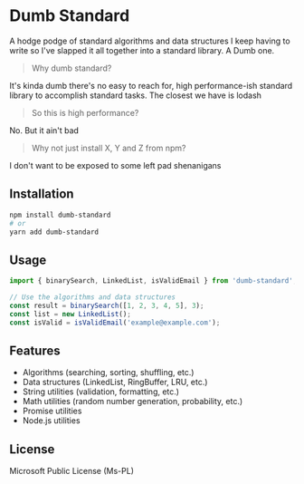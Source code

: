 # Dumb Standard
A hodge podge of standard algorithms and data structures I keep having to write so I've slapped it all together into a standard library. A Dumb one. 

> Why dumb standard?

It's kinda dumb there's no easy to reach for, high performance-ish standard library to accomplish standard tasks. The closest we have is lodash

> So this is high performance?

No. But it ain't bad

> Why not just install X, Y and Z from npm?

I don't want to be exposed to some left pad shenanigans

## Installation

```bash
npm install dumb-standard
# or
yarn add dumb-standard
```

## Usage

```typescript
import { binarySearch, LinkedList, isValidEmail } from 'dumb-standard';

// Use the algorithms and data structures
const result = binarySearch([1, 2, 3, 4, 5], 3);
const list = new LinkedList();
const isValid = isValidEmail('example@example.com');
```

## Features

- Algorithms (searching, sorting, shuffling, etc.)
- Data structures (LinkedList, RingBuffer, LRU, etc.)
- String utilities (validation, formatting, etc.)
- Math utilities (random number generation, probability, etc.)
- Promise utilities
- Node.js utilities

## License

Microsoft Public License (Ms-PL)
